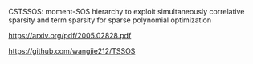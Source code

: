 

CSTSSOS: moment-SOS hierarchy to exploit simultaneously correlative sparsity and term sparsity for sparse polynomial optimization

https://arxiv.org/pdf/2005.02828.pdf

https://github.com/wangjie212/TSSOS
